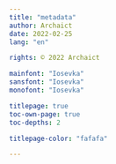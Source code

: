 ```yaml
---
title: "metadata"
author: Archaict
date: 2022-02-25
lang: "en"

rights: © 2022 Archaict

mainfont: "Iosevka"
sansfont: "Iosevka"
monofont: "Iosevka"

titlepage: true
toc-own-page: true
toc-depths: 2

titlepage-color: "fafafa"

---
```


